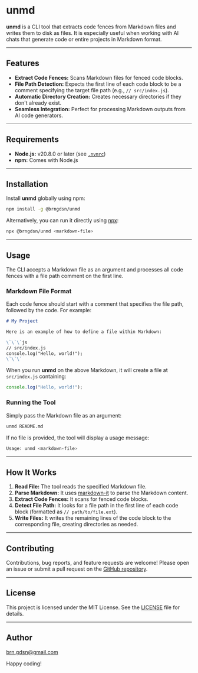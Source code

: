 # unmd

**unmd** is a CLI tool that extracts code fences from Markdown files and writes them to disk as files. It is especially useful when working with AI chats that generate code or entire projects in Markdown format.

---

## Features

- **Extract Code Fences:** Scans Markdown files for fenced code blocks.
- **File Path Detection:** Expects the first line of each code block to be a comment specifying the target file path (e.g., `// src/index.js`).
- **Automatic Directory Creation:** Creates necessary directories if they don't already exist.
- **Seamless Integration:** Perfect for processing Markdown outputs from AI code generators.

---

## Requirements

- **Node.js:** v20.8.0 or later (see [`.nvmrc`](./.nvmrc))
- **npm:** Comes with Node.js

---

## Installation

Install **unmd** globally using npm:

```bash
npm install -g @brngdsn/unmd
```

Alternatively, you can run it directly using [npx](https://www.npmjs.com/package/npx):

```bash
npx @brngdsn/unmd <markdown-file>
```

---

## Usage

The CLI accepts a Markdown file as an argument and processes all code fences with a file path comment on the first line.

### Markdown File Format

Each code fence should start with a comment that specifies the file path, followed by the code. For example:

```markdown
# My Project

Here is an example of how to define a file within Markdown:

\`\`\`js
// src/index.js
console.log("Hello, world!");
\`\`\`
```

When you run **unmd** on the above Markdown, it will create a file at `src/index.js` containing:

```js
console.log("Hello, world!");
```

### Running the Tool

Simply pass the Markdown file as an argument:

```bash
unmd README.md
```

If no file is provided, the tool will display a usage message:

```bash
Usage: unmd <markdown-file>
```

---

## How It Works

1. **Read File:** The tool reads the specified Markdown file.
2. **Parse Markdown:** It uses [markdown-it](https://github.com/markdown-it/markdown-it) to parse the Markdown content.
3. **Extract Code Fences:** It scans for fenced code blocks.
4. **Detect File Path:** It looks for a file path in the first line of each code block (formatted as `// path/to/file.ext`).
5. **Write Files:** It writes the remaining lines of the code block to the corresponding file, creating directories as needed.

---

## Contributing

Contributions, bug reports, and feature requests are welcome! Please open an issue or submit a pull request on the [GitHub repository](https://github.com/your-repo).

---

## License

This project is licensed under the MIT License. See the [LICENSE](LICENSE) file for details.

---

## Author

brn.gdsn@gmail.com

Happy coding!